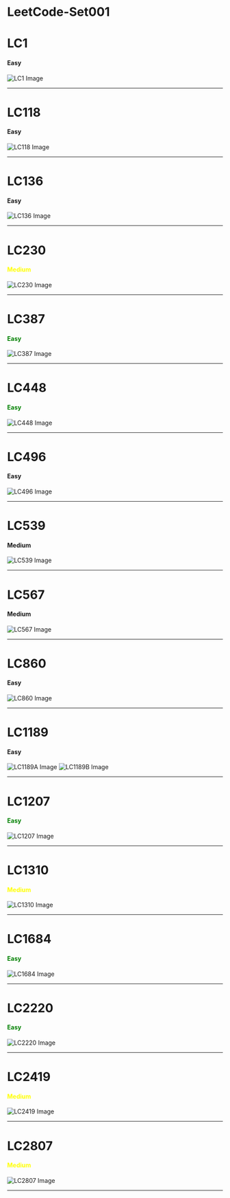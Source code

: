 # LeetCode-Set001


<h1>LC1</h1>
<h4>Easy</h4>
<img src="./images/LC1.png" alt="LC1 Image">
<hr/>


<h1>LC118</h1>
<h4>Easy</h4>
<img src="./images/LC118.png" alt="LC118 Image">
<hr/>


<h1>LC136</h1>
<h4>Easy</h4>
<img src="./images/LC136.png" alt="LC136 Image">
<hr/>


<h1>LC230</h1>
<h4 style="color: yellow;">Medium</h4>
<img src="./images/LC230.png" alt="LC230 Image">
<hr/>


<h1>LC387</h1>
<h4 style="color: green;">Easy</h4>
<img src="./images/LC387.png" alt="LC387 Image">
<hr/>


<h1>LC448</h1>
<h4 style="color: green;">Easy</h4>
<img src="./images/LC448.png" alt="LC448 Image">
<hr/>


<h1>LC496</h1>
<h4>Easy</h4>
<img src="./images/LC496.png" alt="LC496 Image">
<hr/>



<h1>LC539</h1>
<h4>Medium</h4>
<img src="./images/LC539.png" alt="LC539 Image">
<hr/>


<h1>LC567</h1>
<h4>Medium</h4>
<img src="./images/LC567.png" alt="LC567 Image">
<hr/>


<h1>LC860</h1>
<h4>Easy</h4>
<img src="./images/LC860.png" alt="LC860 Image">
<hr/>


<h1>LC1189</h1>
<h4>Easy</h4>
<img src="./images/LC1189A.png" alt="LC1189A Image">
<img src="./images/LC1189B.png" alt="LC1189B Image">
<hr/>


<h1>LC1207</h1>
<h4 style="color: green;">Easy</h4>
<!-- ![LC1207](./images/LC1207.png) -->
<img src="./images/LC1207.png" alt="LC1207 Image">
<hr/>



<h1>LC1310</h1>
<h4 style="color: yellow;">Medium</h4>
<!-- ![LC1207](./images/LC1207.png) -->
<img src="./images/LC1310.png" alt="LC1310 Image">
<hr/>


<h1>LC1684</h1>
<h4 style="color: green;">Easy</h4>
<!-- ![LC1207](./images/LC1207.png) -->
<img src="./images/LC1684.png" alt="LC1684 Image">
<hr/>



<h1>LC2220</h1>
<h4 style="color: green;">Easy</h4>
<img src="./images/LC2220.png" alt="LC2220 Image">
<hr/>


<h1>LC2419</h1>
<h4 style="color: yellow;">Medium</h4>
<img src="./images/LC2419.png" alt="LC2419 Image">
<hr/>


<h1>LC2807</h1>
<h4 style="color: yellow;">Medium</h4>
<img src="./images/LC2807.png" alt="LC2807 Image">
<hr/>